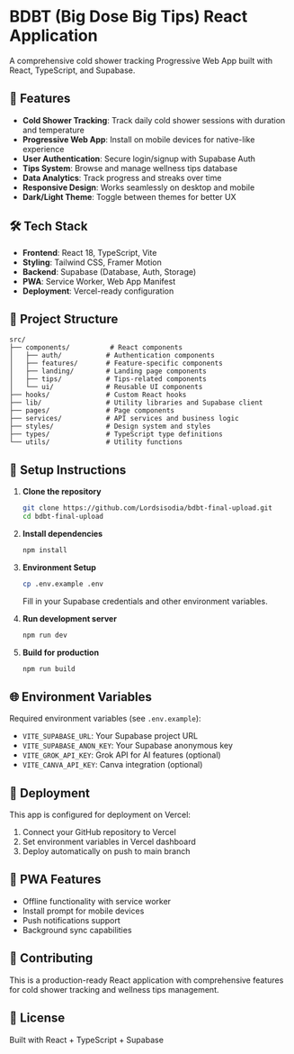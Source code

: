 # BDBT (Big Dose Big Tips) React Application

A comprehensive cold shower tracking Progressive Web App built with React, TypeScript, and Supabase.

## 🚀 Features

- **Cold Shower Tracking**: Track daily cold shower sessions with duration and temperature
- **Progressive Web App**: Install on mobile devices for native-like experience
- **User Authentication**: Secure login/signup with Supabase Auth
- **Tips System**: Browse and manage wellness tips database
- **Data Analytics**: Track progress and streaks over time
- **Responsive Design**: Works seamlessly on desktop and mobile
- **Dark/Light Theme**: Toggle between themes for better UX

## 🛠 Tech Stack

- **Frontend**: React 18, TypeScript, Vite
- **Styling**: Tailwind CSS, Framer Motion
- **Backend**: Supabase (Database, Auth, Storage)
- **PWA**: Service Worker, Web App Manifest
- **Deployment**: Vercel-ready configuration

## 📁 Project Structure

```
src/
├── components/          # React components
│   ├── auth/           # Authentication components
│   ├── features/       # Feature-specific components
│   ├── landing/        # Landing page components
│   ├── tips/           # Tips-related components
│   └── ui/             # Reusable UI components
├── hooks/              # Custom React hooks
├── lib/                # Utility libraries and Supabase client
├── pages/              # Page components
├── services/           # API services and business logic
├── styles/             # Design system and styles
├── types/              # TypeScript type definitions
└── utils/              # Utility functions
```

## 🔧 Setup Instructions

1. **Clone the repository**
   ```bash
   git clone https://github.com/Lordsisodia/bdbt-final-upload.git
   cd bdbt-final-upload
   ```

2. **Install dependencies**
   ```bash
   npm install
   ```

3. **Environment Setup**
   ```bash
   cp .env.example .env
   ```
   Fill in your Supabase credentials and other environment variables.

4. **Run development server**
   ```bash
   npm run dev
   ```

5. **Build for production**
   ```bash
   npm run build
   ```

## 🌐 Environment Variables

Required environment variables (see `.env.example`):
- `VITE_SUPABASE_URL`: Your Supabase project URL
- `VITE_SUPABASE_ANON_KEY`: Your Supabase anonymous key
- `VITE_GROK_API_KEY`: Grok API for AI features (optional)
- `VITE_CANVA_API_KEY`: Canva integration (optional)

## 🚀 Deployment

This app is configured for deployment on Vercel:

1. Connect your GitHub repository to Vercel
2. Set environment variables in Vercel dashboard
3. Deploy automatically on push to main branch

## 📱 PWA Features

- Offline functionality with service worker
- Install prompt for mobile devices
- Push notifications support
- Background sync capabilities

## 🤝 Contributing

This is a production-ready React application with comprehensive features for cold shower tracking and wellness tips management.

## 📄 License

Built with React + TypeScript + Supabase

